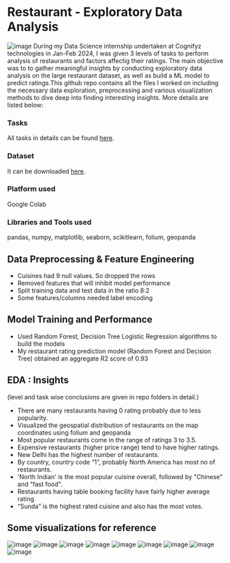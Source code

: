 # Restaurant - Exploratory Data Analysis
![image](https://github.com/galax19ksh/Restaurant-Analysis-and-Predictive-Model/assets/112553872/955223f3-3c28-4027-aa0b-74ae3e93b6f1)
During my Data Science internship undertaken at Cognifyz technologies in Jan-Feb 2024, I was given 3 levels of tasks to perform analysis of restaurants and factors affectig their ratings. The main objective was to to gather meaningful insights by conducting exploratory data analysis on the large restaurant dataset, as well as build a ML model to predict ratings.This github repo contains all the files I worked on including the necessary data exploration, preprocessing and various visualization methods to dive deep into finding interesting insights. More details are listed below:

### Tasks
All tasks in details can be found [here](https://drive.google.com/file/d/1vTXJU5eMKMFsmg5R8taLV1k2n9rNWNBj/view?usp=sharing).

### Dataset
It can be downloaded [here](https://drive.google.com/file/d/16rijnmAWo4IqsobwtaVXQIQYFZhw1Pvv/view?usp=sharing).

### Platform used
Google Colab

### Libraries and Tools used
pandas, numpy, matplotlib, seaborn, scikitlearn, folium, geopanda 

## Data Preprocessing & Feature Engineering
* Cuisines had 9 null values. So dropped the rows 
* Removed features that will inhibit model performance 
* Split training data and test data in the ratio 8:2 
* Some features/columns needed label encoding

## Model Training and Performance
* Used Random Forest, Decision Tree Logistic Regression algorithms to build  the 
models 
* My restaurant rating prediction model (Random Forest and Decision Tree) 
obtained an aggregate R2 score of 0.93 

## EDA : Insights
(level and task wise conclusions are given in repo folders in detail.) 
* There are many restaurants having 0 rating probably due to less popularity. 
* Visualized the geospatial distribution of restaurants on the map coordinates 
using folium and geopanda 
* Most popular restaurants come in the range of ratings 3 to 3.5. 
* Expensive restaurants (higher price range) tend to have higher ratings. 
* New Delhi has the highest number of restaurants. 
* By country, country code “1”, probably North America has most no of 
restaurants.   
* 'North Indian' is the most popular cuisine overall, followed by "Chinese" and 
"fast food". 
* Restaurants having table booking facility have fairly higher average rating. 
* “Sunda” is the highest rated cuisine and also has the most votes. 

## Some visualizations for reference

![image](https://github.com/galax19ksh/Restaurant-Analysis-and-Predictive-Model/assets/112553872/996ef9a6-327b-4c53-a560-19016ec9fe0f)
![image](https://github.com/galax19ksh/Restaurant-Analysis-and-Predictive-Model/assets/112553872/df299531-addb-4a07-b54b-2b896dc9136a)
![image](https://github.com/galax19ksh/Restaurant-Analysis-and-Predictive-Model/assets/112553872/e4f1574a-dfbb-4959-9694-56b8e63215b9)
![image](https://github.com/galax19ksh/Restaurant-Analysis-and-Predictive-Model/assets/112553872/f157aa0a-7c6d-439c-82f9-48b4eb18640c)
![image](https://github.com/galax19ksh/Restaurant-Analysis-and-Predictive-Model/assets/112553872/9d1a09be-63db-456b-b32b-b73bb7da9594)
![image](https://github.com/galax19ksh/Restaurant-Analysis-and-Predictive-Model/assets/112553872/4bdad205-2656-4a67-88b1-32cc6e83b6f2)
![image](https://github.com/galax19ksh/Restaurant-Analysis-and-Predictive-Model/assets/112553872/8a3a32c2-7299-4475-8d3a-b2c06252bbf9)
![image](https://github.com/galax19ksh/Restaurant-Analysis-and-Predictive-Model/assets/112553872/6eaee4f2-34fc-4ccb-b485-e97b83b21dd6)
![image](https://github.com/galax19ksh/Restaurant-Analysis-and-Predictive-Model/assets/112553872/904992df-bd11-4fd3-8ca8-b40058ce7975)








